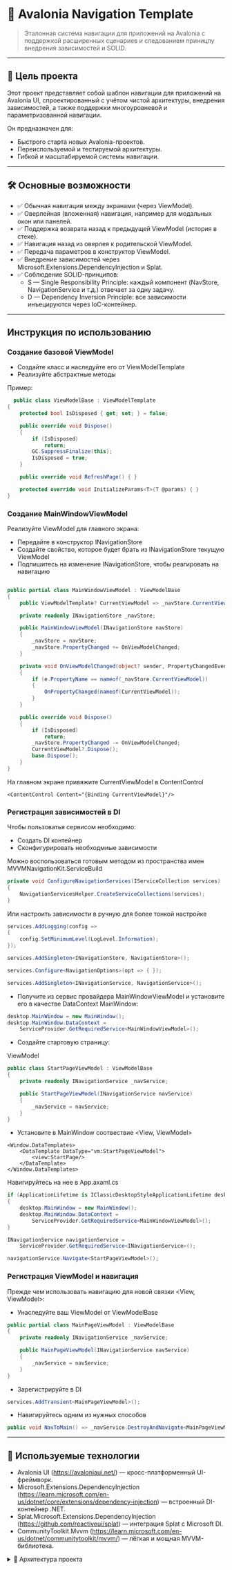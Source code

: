 # 🧭 Avalonia Navigation Template

> Эталонная система навигации для приложений на Avalonia с поддержкой расширенных сценариев и следованием приницпу внедрения зависимостей и SOLID.

---

## 📌 Цель проекта

Этот проект представляет собой шаблон навигации для приложений на Avalonia UI, спроектированный с учётом чистой архитектуры, внедрения зависимостей, а также поддержки многоуровневой и параметризованной навигации.

Он предназначен для:
- Быстрого старта новых Avalonia-проектов.
- Переиспользуемой и тестируемой архитектуры.
- Гибкой и масштабируемой системы навигации.

---

## 🛠️ Основные возможности

- ✅ Обычная навигация между экранами (через ViewModel).
- ✅ Оверлейная (вложенная) навигация, например для модальных окон или панелей.
- ✅ Поддержка возврата назад к предыдущей ViewModel (история в стеке).
- ✅ Навигация назад из оверлея к родительской ViewModel.
- ✅ Передача параметров в конструктор ViewModel.
- ✅ Внедрение зависимостей через Microsoft.Extensions.DependencyInjection и Splat.
- ✅ Соблюдение SOLID-принципов:
  - S — Single Responsibility Principle: каждый компонент (NavStore, NavigationService и т.д.) отвечает за одну задачу.
  - D — Dependency Inversion Principle: все зависимости инъецируются через IoC-контейнер.

---

## Инструкция по использованию

### Создание базовой ViewModel

- Создайте класс и наследуйте его от ViewModelTemplate
- Реализуйте абстрактные методы

Пример:
```csharp
  public class ViewModelBase : ViewModelTemplate
{
    protected bool IsDisposed { get; set; } = false;

    public override void Dispose()
    {
        if (IsDisposed)
            return;
        GC.SuppressFinalize(this);
        IsDisposed = true;
    }

    public override void RefreshPage() { }

    protected override void InitializeParams<T>(T @params) { }
}
```

### Создание MainWindowViewModel

Реализуйте ViewModel для главного экрана:
- Передайте в конструктор INavigationStore
- Создайте свойство, которое будет брать из INavigationStore текущую ViewModel
- Подпишитесь на изменение INavigationStore, чтобы реагировать на навигацию

```csharp

public partial class MainWindowViewModel : ViewModelBase
{
    public ViewModelTemplate? CurrentViewModel => _navStore.CurrentViewModel;

    private readonly INavigationStore _navStore;

    public MainWindowViewModel(INavigationStore navStore)
    {
        _navStore = navStore;
        _navStore.PropertyChanged += OnViewModelChanged;
    }

    private void OnViewModelChanged(object? sender, PropertyChangedEventArgs e)
    {
        if (e.PropertyName == nameof(_navStore.CurrentViewModel))
        {
            OnPropertyChanged(nameof(CurrentViewModel));
        }
    }

    public override void Dispose()
    {
        if (IsDisposed)
            return;
        _navStore.PropertyChanged -= OnViewModelChanged;
        CurrentViewModel?.Dispose();
        base.Dispose();
    }
}

```

На главном экране привяжите CurrentViewModel в ContentControl

```xaml
<ContentControl Content="{Binding CurrentViewModel}"/>

```

### Регистрация зависимостей в DI

Чтобы пользоватья сервисом необходимо:
- Создать DI контейнер
- Сконфигурировать необходмиые зависимости

Можно воспользоваться готовым методом из пространства имен MVVMNavigationKit.ServiceBuild

```csharp
private void ConfigureNavigationServices(IServiceCollection services)
{
    NavigationServicesHelper.CreateServiceCollections(services);
}
```

Или настроить зависимости в ручную для более тонкой настройке

```csharp
services.AddLogging(config =>
{
    config.SetMinimumLevel(LogLevel.Information);
});

services.AddSingleton<INavigationStore, NavigationStore>();

services.Configure<NavigationOptions>(opt => { });

services.AddSingleton<INavigationService, NavigationService>();
```

- Получите из сервис провайдера MainWindowViewModel и установите его в качестве DataContext MainWindow:

```csharp
desktop.MainWindow = new MainWindow();
desktop.MainWindow.DataContext =
    ServiceProvider.GetRequiredService<MainWindowViewModel>();
```

- Создайте стартовую страницу:

ViewModel
```csharp
public class StartPageViewModel : ViewModelBase
{
    private readonly INavigationService _navService;

    public StartPageViewModel(INavigationService navService)
    {
        _navService = navService;
    }
}
```

- Установите в MainWindow соотвествие <View, ViewModel>

```xaml
<Window.DataTemplates>
	<DataTemplate DataType="vm:StartPageViewModel">
		<view:StartPage/>
	</DataTemplate>
</Window.DataTemplates>
```

Навигируйтесь на нее в App.axaml.cs
```csharp
if (ApplicationLifetime is IClassicDesktopStyleApplicationLifetime desktop)
{
    desktop.MainWindow = new MainWindow();
    desktop.MainWindow.DataContext =
        ServiceProvider.GetRequiredService<MainWindowViewModel>();
}

INavigationService navigationService =
    ServiceProvider.GetRequiredService<INavigationService>();

navigationService.Navigate<StartPageViewModel>();
```

### Регистрация ViewModel и навигация

Прежде чем использовать навигацию для новой связки <View, ViewModel>:
- Унаследуйте ваш ViewModel от ViewModelBase

```csharp
public partial class MainPageViewModel : ViewModelBase
{
    private readonly INavigationService _navService;

    public MainPageViewModel(INavigationService navService)
    {
        _navService = navService;
    }
}
```

- Зарегистрируйте в DI

```csharp
services.AddTransient<MainPageViewModel>();
```

- Навигируйтесь одним из нужных способов

```csharp
public void NavToMain() => _navService.DestroyAndNavigate<MainPageViewModel>();
```

---

## 🔧 Используемые технологии

- Avalonia UI (https://avaloniaui.net/) — кросс-платформенный UI-фреймворк.
- Microsoft.Extensions.DependencyInjection (https://learn.microsoft.com/en-us/dotnet/core/extensions/dependency-injection) — встроенный DI-контейнер .NET.
- Splat.Microsoft.Extensions.DependencyInjection (https://github.com/reactiveui/splat) — интеграция Splat с Microsoft DI.
- CommunityToolkit.Mvvm (https://learn.microsoft.com/en-us/dotnet/communitytoolkit/mvvm/) — лёгкая и мощная MVVM-библиотека.

<details>
  <summary>📁 Архитектура проекта</summary>

  <pre>
AvaloniaLearning
├── Dependencies
│   ├── NavigationStore
│   │   └── NavStore.cs
│   └── NavService
│       └── NavigationService.cs
|       └── INavigationService.cs
├── View
│   ├── Base
│   │   └── MainWindow.axaml
│   └── Pages
│       ├── MainPage.axaml
│       └── StartPage.axaml
├── ViewModel
│   ├── ViewModelBase
│   │   ├── MainWindowViewModel.cs
│   │   └── ViewModelBase.cs
│   ├── MainPageViewModel.cs
│   └── StartPageViewModel.cs

  </pre>
</details>
